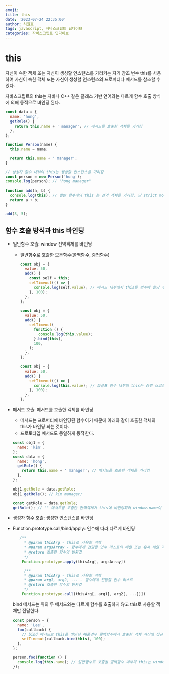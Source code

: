 ```yaml
---
emoji:
title: this
date: '2023-07-24 22:35:00'
author: 허원호
tags: javascript, 자바스크립트 딥다이브
categories: 자바스크립트 딥다이브
---
```


# this

자신이 속한 객체 또는 자신이 생성할 인스턴스를 가리키는 자기 참조 변수
this를 사용하여 자신이 속한 객체 또는 자신이 생성할 인스턴스의 프로퍼티나 메서드를 참조할 수 있다.

자바스크립트의 this는 자바나 C++ 같은 클래스 기반 언어와는 다르게 함수 호출 방식에 의해 동적으로 바인딩 된다.

```js
const data = {
  name: 'hong',
  getRole() {
    return this.name + ' manager'; // 메서드를 호출한 객체를 가리킴
  },
};

function Person(name) {
  this.name = name;

  return this.name + ' manager';
}

// 생성자 함수 내부의 this는 생성할 인스턴스를 가리킴
const person = new Person('hong');
console.log(person); // "hong manager"

function add(a, b) {
  console.log(this); // 일반 함수내의 this 는 전역 객체를 가리킴, 단 strict mode 활성화 시에는 undefined를 반환
  return a + b;
}

add(3, 5);
```

## 함수 호출 방식과 this 바인딩

- 일반함수 호출: window 전역객체를 바인딩

  - 일반함수로 호출한 모든함수(콜백함수, 중첩함수)

    ```js
    const obj = {
      value: 50,
      add() {
        const self = this;
        setTimeout(() => {
          console.log(self.value); // 메서드 내부에서 this를 변수에 할당 후 참조하는 방식으로 객체에 접근할 수 있다.
        }, 100);
      },
    };

    const obj = {
      value: 50,
      add() {
        setTimeout(
          function () {
            console.log(this.value);
          }.bind(this),
          100,
        );
      },
    };

    const obj = {
      value: 50,
      add() {
        setTimeout(() => {
          console.log(this.value); // 화살표 함수 내부의 this는 상위 스코프의 this를 가리킴
        }, 100);
      },
    };
    ```

- 메서드 호출: 메서드를 호출한 객체를 바인딩

  - 메서드는 프로퍼티에 바인딩된 함수이기 때문에 아래와 같이 호출한 객체의 this가 바인딩 되는 것이다.
  - 프로토타입 메서드도 동일하게 동작한다.

  ```js
  const obj1 = {
    name: 'kim',
  };
  const data = {
    name: 'hong',
    getRole() {
      return this.name + ' manager'; // 메서드를 호출한 객체를 가리킴
    },
  };

  obj1.getRole = data.getRole;
  obj1.getRole(); // kim manager;

  const getRole = data.getRole;
  getRole(); // "" 메서드를 호출한 전역객체가 this에 바인딩되어 window.name이 반환됨
  ```

- 생성자 함수 호출: 생성한 인스턴스를 바인딩
- Function.prototype.call/bind/apply: 인수에 따라 다르게 바인딩

  ```js
     /**
       * @param thisArg - this로 사용할 객체
       * @param argsArray - 함수에게 전달할 인수 리스트의 배열 또는 유사 배열 객체
       * @return 호출한 함수의 반환값
       */
      Function.prototype.apply(thisArg[, argsArray])

       /**
       * @param thisArg - this로 사용할 객체
       * @param arg1, arg2, ... - 함수에게 전달할 인수 리스트
       * @return 호출한 함수의 반환값
       */
      Function.prototype.call(thisArg[, arg1[, arg2[, ...]]])

  ```

  bind 메서드는 위의 두 메서드와는 다르게 함수를 호출하지 않고 this로 사용할 객체만 전달한다.

  ```js
  const person = {
    name: 'Lee',
    foo(callback) {
      // bind 메서드로 this를 바인딩 해줄경우 콜백함수에서 호출한 객체 자신에 접근이 가능하다
      setTimeout(callback.bind(this), 100);
    },
  };

  person.foo(function () {
    console.log(this.name); // 일반함수로 호출될 콜백함수 내부의 this는 window 객체를 가리킨다.
  });
  ```
